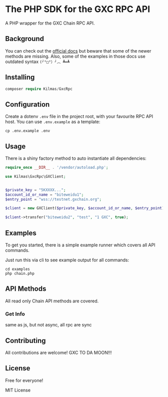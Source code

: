 # The PHP SDK for the GXC RPC API

A PHP wrapper for the GXC Chain RPC API.

## Background

You can check out the [official docs](https://gxchain.github.io/gxclient-node/api/) but 
beware that some of the newer methods are missing. Also, some of the examples in those 
docs use outdated syntax `(╯°□°）╯︵ ┻━┻`

## Installing

```php
composer require Kilmas/GxcRpc
```

## Configuration

Create a dotenv `.env` file in the project root, with your favourite RPC API host. You can use
`.env.example` as a template:

```
cp .env.example .env
```

## Usage

There is a shiny factory method to auto instantiate all dependencies: 

```php
require_once __DIR__ . '/vendor/autoload.php';

use Kilmas\GxcRpc\GXClient;


$private_key = "5KXXXX...";
$account_id_or_name = "biteweidu1";
$entry_point = "wss://testnet.gxchain.org";

$client = new GXClient($private_key, $account_id_or_name, $entry_point);

$client->transfer("biteweidu2", "test", "1 GXC", true);
```

## Examples

To get you started, there is a simple example runner which covers all API commands.

Just run this via cli to see example output for all commands:

```
cd examples
php chain.php
```

## API Methods

All read only Chain API methods are covered.

### Get Info

same as js, but not async, all rpc are sync 

## Contributing

All contributions are welcome! GXC TO DA MOON!!!



## License

Free for everyone!

MIT License
